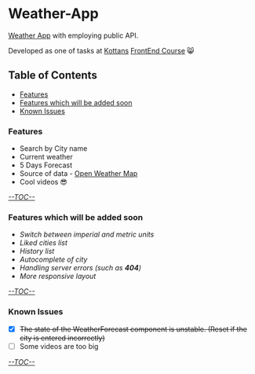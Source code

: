 # Weather-App
[Weather App](https://babayk0.github.io/Weather-App/) with employing public API.

Developed as one of tasks at [Kottans](https://github.com/kottans) [FrontEnd Course](https://github.com/kottans/frontend) :smile_cat:

## Table of Contents
* [Features](https://github.com/babayK0/Weather-App#features)
* [Features which will be added soon](https://github.com/babayK0/Weather-App#features-which-will-be-added-soon)
* [Known Issues](https://github.com/babayK0/Weather-App#known-issues)
### Features
* Search by City name
* Current weather 
* 5 Days Forecast 
* Source of data - [Open Weather Map](https://openweathermap.org/)
* Cool videos :sunglasses:

[*--TOC--*](https://github.com/babayK0/Weather-App#table-of-contents)
### Features which will be added soon
* *Switch between imperial and metric units*
* *Liked cities list*
* *History list*
* *Autocomplete of city*
* *Handling server errors (such as **404**)*
* *More responsive layout*

[*--TOC--*](https://github.com/babayK0/Weather-App#table-of-contents)
### Known Issues
- [x] ~~The state of the WeatherForecast component is unstable. (Reset if the city is entered incorrectly)~~
- [ ] Some videos are too big

[*--TOC--*](https://github.com/babayK0/Weather-App#table-of-contents)
